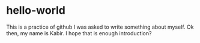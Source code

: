 # hello-world
This is a practice of github
I was asked to write something about myself. Ok then, my name is Kabir. I hope that is enough introduction?

